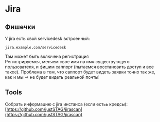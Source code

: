# Jira

## Фишечки

У jira есть свой servicedesk встроенный:

```
jira.example.com/servicedesk
```

Там может быть включена регистрация\
Регистрируемся, меняем свое имя на имя существующего пользователя, и фишим саппорт (пытаемся восстановить доступ и все такое). Проблема в том, что саппорт будет видеть заявки точно так же, как и мы => не будет видеть реальной почты!

## Tools

Собрать информацию с jira инстанса (если естьь кредсы): [https://github.com/justSTAG/jirascan](https://github.com/justSTAG/jirascan)

